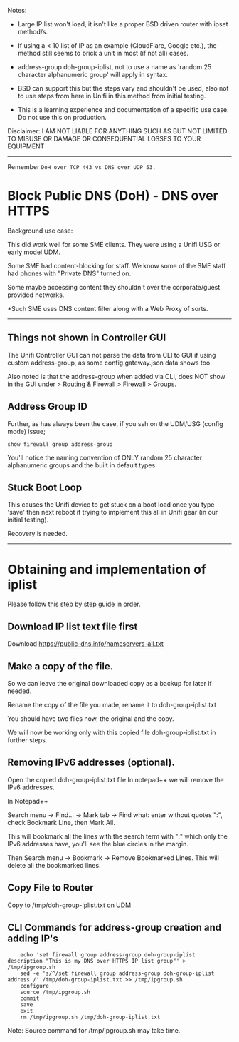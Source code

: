 
Notes:

* Large IP list won't load, it isn't like a proper BSD driven router with ipset method/s.
* If using a < 10 list of IP as an example (CloudFlare, Google etc.), the method still seems to brick a unit in most (if not all) cases.
* address-group doh-group-iplist, not to use a name as 'random 25 character alphanumeric group' will apply in syntax.
* BSD can support this but the steps vary and shouldn't be used, also not to use steps from here in Unifi in this method from initial testing.

* This is a learning experience and documentation of a specific use case. Do not use this on production.


Disclaimer: I AM NOT LIABLE FOR ANYTHING SUCH AS BUT NOT LIMITED TO MISUSE OR DAMAGE OR CONSEQUENTIAL LOSSES TO YOUR EQUIPMENT

----

Remember ```DoH over TCP 443 vs DNS over UDP 53. ```

# Block Public DNS (DoH) - DNS over HTTPS

Background use case:

This did work well for some SME clients. They were using a Unifi USG or early model UDM. 

Some SME had content-blocking for staff. We know some of the SME staff had phones with "Private DNS" turned on. 

Some maybe accessing content they shouldn't over the corporate/guest provided networks. 

*Such SME uses DNS content filter along with a Web Proxy of sorts. 


----
## Things not shown in Controller GUI

The Unifi Controller GUI can not parse the data from CLI to GUI if using custom address-group, as some config.gateway.json data shows too.

Also noted is that the address-group when added via CLI, does NOT show in the GUI under > Routing & Firewall > Firewall > Groups. 

## Address Group ID

Further, as has always been the case, if you ssh on the UDM/USG (config mode) issue; 

```show firewall group address-group```
	
You'll notice the naming convention of ONLY random 25 character alphanumeric groups and the built in default types. 

## Stuck Boot Loop

This causes the Unifi device to get stuck on a boot load once you type 'save' then next reboot if trying to implement this all in Unifi gear (in our initial testing). 

Recovery is needed.



	
----

# Obtaining and implementation of iplist
	
Please follow this step by step guide in order.

## Download IP list text file first
Download  https://public-dns.info/nameservers-all.txt 



## Make a copy of the file.

So we can leave the original downloaded copy as a backup for later if needed.

Rename the copy of the file you made, rename it to doh-group-iplist.txt

You should have two files now, the original and the copy.

We will now be working only with this copied file doh-group-iplist.txt in further steps.

## Removing IPv6 addresses (optional).
Open the copied doh-group-iplist.txt file In notepad++ we will remove the IPv6 addresses.

In Notepad++

Search menu -> Find... -> Mark tab -> Find what: enter without quotes ":", check Bookmark Line, then Mark All. 

This will bookmark all the lines with the search term with ":" which only the IPv6 addresses have, you'll see the blue circles in the margin.

Then Search menu -> Bookmark -> Remove Bookmarked Lines. This will delete all the bookmarked lines.


## Copy File to Router
Copy <source location of doh-group-iplist.txt> to /tmp/doh-group-iplist.txt on UDM

## CLI Commands for address-group creation and adding IP's
```
    echo 'set firewall group address-group doh-group-iplist description "This is my DNS over HTTPS IP list group"' > /tmp/ipgroup.sh
    sed -e 's/^/set firewall group address-group doh-group-iplist address /' /tmp/doh-group-iplist.txt >> /tmp/ipgroup.sh
    configure
    source /tmp/ipgroup.sh
    commit
    save
    exit
    rm /tmp/ipgroup.sh /tmp/doh-group-iplist.txt
```
	
Note: Source command for /tmp/ipgroup.sh may take time.
